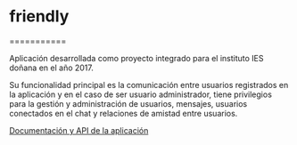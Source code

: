 # friendly
===========

Aplicación desarrollada como proyecto integrado para el instituto IES doñana en el año 2017.

Su funcionalidad principal es la comunicación entre usuarios registrados en la aplicación y en el caso de ser usuario administrador, tiene privilegios para la gestión y administración de usuarios, mensajes, usuarios conectados en el chat y relaciones de amistad entre usuarios.


[Documentación y API de la aplicación](https://fernando3287.github.io/friendly/)
